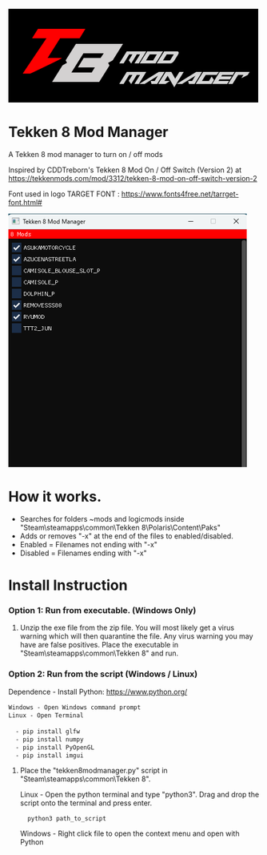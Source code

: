 
![Screenshot of a comment on a GitHub issue showing an image, added in the Markdown, of an Octocat smiling and raising a tentacle.](assets/banner.png)



# Tekken 8 Mod Manager
A Tekken 8 mod manager to turn on / off mods 

Inspired by CDDTreborn's Tekken 8 Mod On / Off Switch (Version 2) at https://tekkenmods.com/mod/3312/tekken-8-mod-on-off-switch-version-2


Font used in logo
TARGET FONT : https://www.fonts4free.net/tarrget-font.html#


![Screenshot of a comment on a GitHub issue showing an image, added in the Markdown, of an Octocat smiling and raising a tentacle.](assets/screenshot.png)



# How it works.
- Searches for folders ~mods and logicmods inside "Steam\steamapps\common\Tekken 8\Polaris\Content\Paks"
- Adds or removes "-x" at the end of the files to enabled/disabled.
- Enabled = Filenames not ending with "-x"
- Disabled = Filenames ending with "-x"






# Install Instruction
   
   ### Option 1: Run from executable. (Windows Only)
   1. Unzip the exe file from the zip file. You will most likely get a virus warning which will then quarantine the file. Any virus warning you may have are false positives. Place the executable in "Steam\steamapps\common\Tekken 8" and run.


  ### Option 2: Run from the script (Windows / Linux)

  Dependence
      - Install Python: https://www.python.org/
          
    Windows - Open Windows command prompt
    Linux - Open Terminal

      - pip install glfw
      - pip install numpy
      - pip install PyOpenGL
      - pip install imgui
      
      
      
   1. Place the "tekken8modmanager.py" script in "Steam\steamapps\common\Tekken 8".

      Linux - Open the python terminal and type "python3". Drag and drop the script onto the terminal and press enter.

            python3 path_to_script

      Windows - Right click file to open the context menu and open with Python



   

